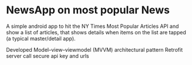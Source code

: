 # NewsApp on most popular News
A simple android app to hit the NY Times Most Popular Articles API and show a list of articles, that shows details when items on the list are tapped (a typical master/detail app).

Developed
Model–view–viewmodel (MVVM) architectural pattern
Retrofit server call
secure api key and urls
